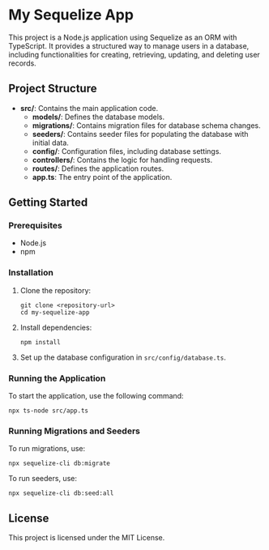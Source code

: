 # My Sequelize App

This project is a Node.js application using Sequelize as an ORM with TypeScript. It provides a structured way to manage users in a database, including functionalities for creating, retrieving, updating, and deleting user records.

## Project Structure

- **src/**: Contains the main application code.
  - **models/**: Defines the database models.
  - **migrations/**: Contains migration files for database schema changes.
  - **seeders/**: Contains seeder files for populating the database with initial data.
  - **config/**: Configuration files, including database settings.
  - **controllers/**: Contains the logic for handling requests.
  - **routes/**: Defines the application routes.
  - **app.ts**: The entry point of the application.

## Getting Started

### Prerequisites

- Node.js
- npm

### Installation

1. Clone the repository:
   ```
   git clone <repository-url>
   cd my-sequelize-app
   ```

2. Install dependencies:
   ```
   npm install
   ```

3. Set up the database configuration in `src/config/database.ts`.

### Running the Application

To start the application, use the following command:
```
npx ts-node src/app.ts
```

### Running Migrations and Seeders

To run migrations, use:
```
npx sequelize-cli db:migrate
```

To run seeders, use:
```
npx sequelize-cli db:seed:all
```

## License

This project is licensed under the MIT License.